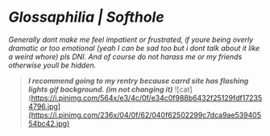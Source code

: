 # *Glossaphilia | Softhole*
*Generally dont make me feel impatient or frustrated, if youre being overly dramatic or too emotional (yeah I can be sad too but i dont talk about it like a weird whore) pls DNI. And of course do not harass me or my friends otherwise youll be hidden.*

> ***I recommend going to my rentry because carrd site has flashing lights gif background. (im not changing it)***
![cat](https://i.pinimg.com/564x/e3/4c/0f/e34c0f988b6432f25129fdf172354796.jpg](https://i.pinimg.com/236x/04/0f/62/040f62502299c7dca9ae53940554bc42.jpg)
